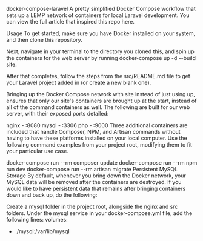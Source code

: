 docker-compose-laravel
A pretty simplified Docker Compose workflow that sets up a LEMP network of containers for local Laravel development. You can view the full article that inspired this repo here.

Usage
To get started, make sure you have Docker installed on your system, and then clone this repository.

Next, navigate in your terminal to the directory you cloned this, and spin up the containers for the web server by running docker-compose up -d --build site.

After that completes, follow the steps from the src/README.md file to get your Laravel project added in (or create a new blank one).

Bringing up the Docker Compose network with site instead of just using up, ensures that only our site's containers are brought up at the start, instead of all of the command containers as well. The following are built for our web server, with their exposed ports detailed:

nginx - :8080
mysql - :3306
php - :9000
Three additional containers are included that handle Composer, NPM, and Artisan commands without having to have these platforms installed on your local computer. Use the following command examples from your project root, modifying them to fit your particular use case.

docker-compose run --rm composer update
docker-compose run --rm npm run dev
docker-compose run --rm artisan migrate
Persistent MySQL Storage
By default, whenever you bring down the Docker network, your MySQL data will be removed after the containers are destroyed. If you would like to have persistent data that remains after bringing containers down and back up, do the following:

Create a mysql folder in the project root, alongside the nginx and src folders.
Under the mysql service in your docker-compose.yml file, add the following lines:
volumes:
  - ./mysql:/var/lib/mysql